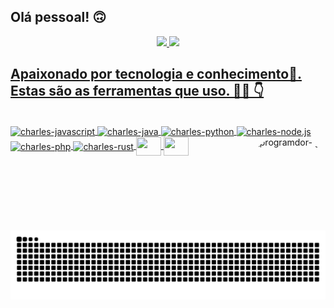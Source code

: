 ## Olá pessoal! 🙃
<div align="center">
  <a href="https://github.com/charlesesilva">
  <img height="180em" src="https://github-readme-stats.vercel.app/api?username=charlesesilva&show_icons=true&theme=tokyonight&include_all_commits=true&count_private=true"/>
  <img height="180em" src="https://github-readme-stats.vercel.app/api/top-langs/?username=charlesesilva&layout=compact&langs_count=7&theme=tokyonight"/>
</div>

## Apaixonado por tecnologia e conhecimento🫶. Estas são as ferramentas que uso. 👨‍💻 👇
<div style="display: inline_block"><br>

  <img align="center" alt="charles-javascript" height="30" width="40" src="https://cdn.jsdelivr.net/gh/devicons/devicon/icons/javascript/javascript-original.svg">
  <img align="center" alt="charles-java" height="30" width="40" src="https://cdn.jsdelivr.net/gh/devicons/devicon/icons/java/java-original.svg">
<img align="center" alt="charles-python" height="30" width="40" src="https://cdn.jsdelivr.net/gh/devicons/devicon/icons/python/python-original.svg">
<img align="center" alt="charles-node.js" height="30" width="40" src="https://cdn.jsdelivr.net/gh/devicons/devicon/icons/nodejs/nodejs-original.svg">
<img align="center" alt="charles-php" height="30" width="40" src="https://cdn.jsdelivr.net/gh/devicons/devicon/icons/php/php-plain.svg">
<img align="center" alt="charles-rust" height="30" width="40" src="https://cdn.jsdelivr.net/gh/devicons/devicon/icons/rust/rust-plain.svg">
<img align="center" altt=charles-github height="30" width="40" src="https://cdn.jsdelivr.net/gh/devicons/devicon/icons/github/github-original.svg">
<img align="center" altt=charles-gitlab height="30" width="40" src="https://cdn.jsdelivr.net/gh/devicons/devicon/icons/gitlab/gitlab-original.svg">

  <img align="right" alt="programdor- gif" height="150" style="border-radius:50px;" src="https://media1.giphy.com/media/qgQUggAC3Pfv687qPC/giphy.gif?cid=ecf05e47wjhu2392dkqhu95ijf2mvc01o6y4n5s18ukc9p5s&rid=giphy.gif&ct=g">
</div>
  
  ##
 
<div> 
  
 
  ![Snake animation](https://github.com/charlesesilva/charlesesilva/blob/output/github-contribution-grid-snake.svg)
 
</div>

